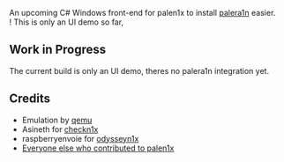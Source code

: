 An upcoming C# Windows front-end for palen1x to install <a href="https://github.com/palera1n/palera1n">palera1n</a> easier.<br>
! This is only an UI demo so far,

## Work in Progress

The current build is only an UI demo, theres no palera1n integration yet.

## Credits

- Emulation by [qemu](https://www.qemu.org/)
- Asineth for [checkn1x](https://github.com/asineth0/checkn1x)
- raspberryenvoie for [odysseyn1x](https://github.com/raspberryenvoie/odysseyn1x)
- [Everyone else who contributed to palen1x](https://github.com/palera1n/palen1x/graphs/contributors)

